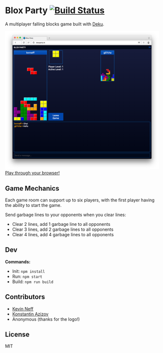# Blox Party [![Build Status](https://travis-ci.org/bloxparty/bloxparty.svg?branch=master)](https://travis-ci.org/bloxparty/bloxparty)

A multiplayer falling blocks game built with [Deku](https://github.com/dekujs/deku).

[![screenshot](screen_shot.png)Play through your browser!](http://bloxparty.tk/)

## Game Mechanics

Each game room can support up to six players, with the first player having the ability to start the game.

Send garbage lines to your opponents when you clear lines:

* Clear 2 lines, add 1 garbage line to all opponents
* Clear 3 lines, add 2 garbage lines to all opponents
* Clear 4 lines, add 4 garbage lines to all opponents

## Dev

**Commands:**

* Init: `npm install`
* Run: `npm start`
* Build: `npm run build`

## Contributors

* [Kevin Neff](https://github.com/kvnneff)
* [Konstantin Azizov](https://github.com/G07cha)
* Anonymous (thanks for the logo!)

## License

MIT
